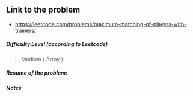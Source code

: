 ## Link to the problem
 
 - https://leetcode.com/problems/maximum-matching-of-players-with-trainers/
 
##### Difficulty Level (according to Leetcode)
 
 > Medium ( Array )
 
##### Resume of the problem:



##### Notes
  